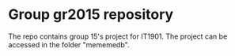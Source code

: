 # Group gr2015 repository

The repo contains group 15's project for IT1901. The project can be accessed in the folder "mememedb".
